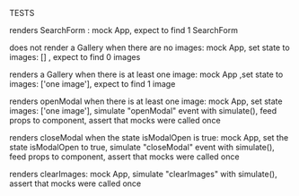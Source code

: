 TESTS

renders SearchForm : mock App, expect to find 1 SearchForm

does not render a Gallery when there are no images: mock App, set state to
images: [] , expect to find 0 images

renders a Gallery when there is at least one image: mock App ,set state to
images: ['one image'], expect to find 1 image

renders openModal when there is at least one image: mock App, set state images:
['one image'], simulate "openModal" event with simulate(), feed props to
component, assert that mocks were called once

renders closeModal when the state isModalOpen is true: mock App, set the state
isModalOpen to true, simulate "closeModal" event with simulate(), feed props to
component, assert that mocks were called once

renders clearImages: mock App, simulate "clearImages" with simulate(), assert
that mocks were called once
